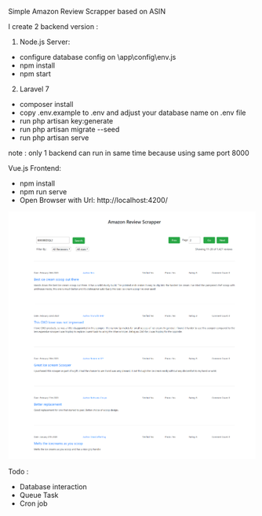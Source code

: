 Simple Amazon Review Scrapper based on ASIN

I create 2 backend version :

1. Node.js Server: 

- configure database config on \app\config\env.js
- npm install
- npm start

2. Laravel 7

- composer install
- copy .env.example to .env and adjust your database name on .env file
- run php artisan key:generate
- run php artisan migrate --seed
- run php artisan serve

note : only 1 backend can run in same time because using same port 8000


Vue.js Frontend: 

- npm install
- npm run serve
- Open Browser with Url: http://localhost:4200/

![Test Image 1](simple-scrapper.png)

Todo : 
- Database interaction
- Queue Task
- Cron job

